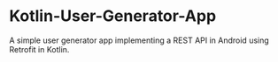# Kotlin-User-Generator-App

A simple user generator app implementing a REST API in Android using Retrofit in Kotlin.
